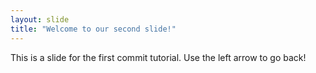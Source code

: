 ```yaml
---
layout: slide
title: "Welcome to our second slide!"
---
```

This is a slide for the first commit tutorial.
Use the left arrow to go back!
